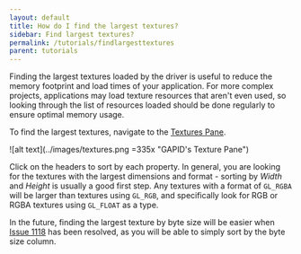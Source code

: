 ```yaml
---
layout: default
title: How do I find the largest textures?
sidebar: Find largest textures?
permalink: /tutorials/findlargesttextures
parent: tutorials
---
```


Finding the largest textures loaded by the driver is useful to reduce the memory footprint and load times of your application. For more complex projects, applications may load texture resources that aren't even used, so looking through the list of resources loaded should be done regularly to ensure optimal memory usage.

To find the largest textures, navigate to the [Textures Pane](/inspect/textures). 

![alt text](../images/textures.png =335x "GAPID's Texture Pane")

Click on the headers to sort by each property. In general, you are looking for the textures with the largest dimensions and format - sorting by *Width* and *Height* is usually a good first step. Any textures with a format of `GL_RGBA` will be larger than textures using `GL_RGB`, and specifically look for RGB or RGBA textures using `GL_FLOAT` as a type. 

In the future, finding the largest texture by byte size will be easier when [Issue 1118](https://github.com/google/gapid/issues/1118) has been resolved, as you will be able to simply sort by the byte size column.

